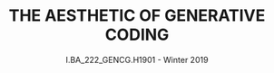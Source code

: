 ---
layout: front
title: "THE AESTHETIC OF GENERATIVE CODING" 
subtitle: "I.BA_222_GENCG.H1901 - Winter 2019"
---